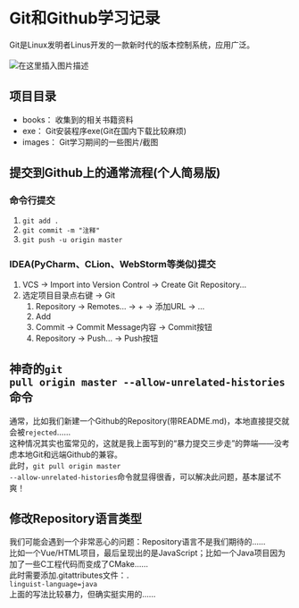 # Git和Github学习记录

Git是Linux发明者Linus开发的一款新时代的版本控制系统，应用广泛。<br/><br/>
![在这里插入图片描述](https://github.com/ChenYikunReal/git_learning/blob/master/images/Github.PNG?x-oss-process=image/watermark,type_ZmFuZ3poZW5naGVpdGk,shadow_10,text_aHR0cHM6Ly9ibG9nLmNzZG4ubmV0L3dlaXhpbl80Mzg5NjMxOA==,size_16,color_FFFFFF,t_70)

## 项目目录
- books： 收集到的相关书籍资料
- exe： Git安装程序exe(Git在国内下载比较麻烦)
- images： Git学习期间的一些图片/截图

## 提交到Github上的通常流程(个人简易版)
### 命令行提交
1. <code>git add .</code>
2. <code>git commit -m "注释"</code>
3. <code>git push -u origin master</code>
### IDEA(PyCharm、CLion、WebStorm等类似)提交
1. VCS → Import into Version Control → Create Git Repository...
2. 选定项目目录点右键 → Git
    1. Repository → Remotes... → + → 添加URL → ...
    2. Add
    2. Commit → Commit Message内容 → Commit按钮
    3. Repository → Push... → Push按钮

## 神奇的<code>git pull origin master --allow-unrelated-histories</code>命令
通常，比如我们新建一个Github的Repository(带README.md)，本地直接提交就会被<code>rejected</code>……<br/>
这种情况其实也蛮常见的，这就是我上面写到的“暴力提交三步走”的弊端——没考虑本地Git和远端Github的兼容。<br/>
此时，<code>git pull origin master --allow-unrelated-histories</code>命令就显得很香，可以解决此问题，基本屡试不爽！

## 修改Repository语言类型
我们可能会遇到一个非常恶心的问题：Repository语言不是我们期待的……<br/>
比如一个Vue/HTML项目，最后呈现出的是JavaScript；比如一个Java项目因为加了一些C工程代码而变成了CMake……<br/>
此时需要添加.gitattributes文件：<code>*.* linguist-language=java</code><br/>
上面的写法比较暴力，但确实挺实用的……

